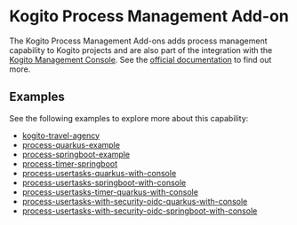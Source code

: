 # Kogito Process Management Add-on

The Kogito Process Management Add-ons adds process management capability to Kogito projects and are also part of the integration with the
[Kogito Management Console](https://github.com/kiegroup/kogito-apps/tree/main/management-console). See
the [official documentation](https://docs.jboss.org/kogito/release/latest/html_single/#con-bpmn-process-management-addon_kogito-developing-process-services)
to find out more.

## Examples

See the following examples to explore more about this capability:

- [kogito-travel-agency](https://github.com/kiegroup/kogito-examples/tree/stable/kogito-travel-agency)
- [process-quarkus-example](https://github.com/kiegroup/kogito-examples/tree/stable/process-quarkus-example)
- [process-springboot-example](https://github.com/kiegroup/kogito-examples/tree/stable/process-springboot-example)
- [process-timer-springboot](https://github.com/kiegroup/kogito-examples/tree/stable/process-timer-springboot)
- [process-usertasks-quarkus-with-console](https://github.com/kiegroup/kogito-examples/tree/stable/process-usertasks-quarkus-with-console)
- [process-usertasks-springboot-with-console](https://github.com/kiegroup/kogito-examples/tree/stable/process-usertasks-springboot-with-console)
- [process-usertasks-timer-quarkus-with-console](https://github.com/kiegroup/kogito-examples/tree/stable/process-usertasks-timer-quarkus-with-console)
- [process-usertasks-with-security-oidc-quarkus-with-console](https://github.com/kiegroup/kogito-examples/tree/stable/process-usertasks-with-security-oidc-quarkus-with-console)
- [process-usertasks-with-security-oidc-springboot-with-console](https://github.com/kiegroup/kogito-examples/tree/stable/process-usertasks-with-security-oidc-springboot-with-console)
